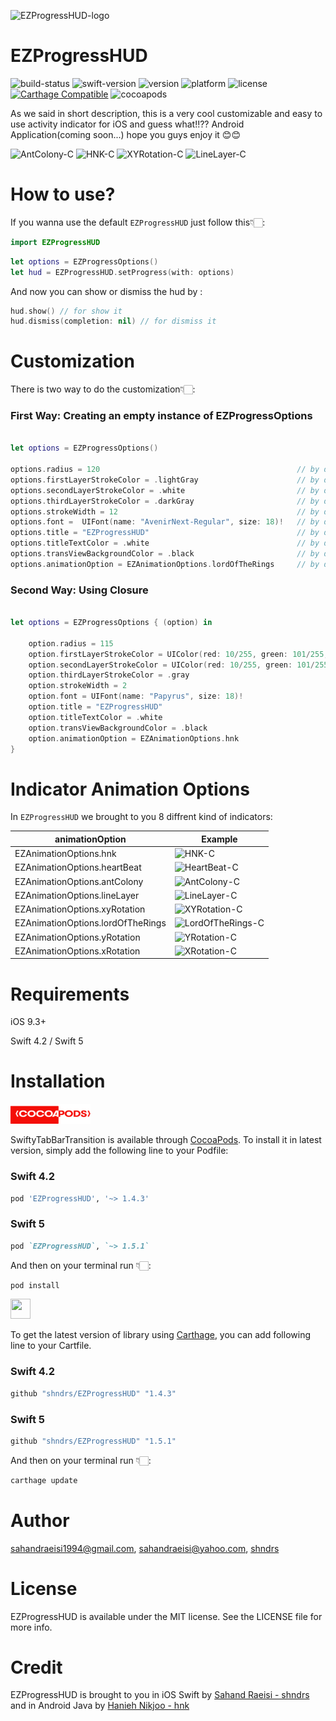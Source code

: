 ![EZProgressHUD-logo](https://user-images.githubusercontent.com/34839080/60944448-19d08680-a2fe-11e9-8381-9d73a56f69ae.png)

# EZProgressHUD

![build-status](https://travis-ci.org/shndrs/EZProgressHUD.svg?branch=master)
![swift-version](https://img.shields.io/badge/Swift-5-blueviolet.svg)
![version](https://img.shields.io/cocoapods/v/EZProgressHUD.svg)
![platform](https://img.shields.io/cocoapods/p/EZProgressHUD.svg)
![license](https://img.shields.io/cocoapods/l/EZProgressHUD.svg)
[![Carthage Compatible](https://img.shields.io/badge/Carthage-compatible-000000.svg?style=flat)](https://github.com/Carthage/Carthage)
![cocoapods](https://img.shields.io/badge/CocoaPods-compatible-000000.svg)

As we said in short description, this is a very cool customizable and easy to use activity indicator for iOS and guess what!!?? Android Application(coming soon...) hope you guys enjoy it 😊😊

![AntColony-C](https://user-images.githubusercontent.com/34839080/60947619-34a6f900-a306-11e9-84d3-88327e42ac80.gif)
![HNK-C](https://user-images.githubusercontent.com/34839080/60947609-32dd3580-a306-11e9-939d-0489651cbbed.gif)
![XYRotation-C](https://user-images.githubusercontent.com/34839080/60947617-340e6280-a306-11e9-98fe-931e7a6884e1.gif)
![LineLayer-C](https://user-images.githubusercontent.com/34839080/60947616-340e6280-a306-11e9-9400-bf032e2c7931.gif)

How to use?
=======
If you wanna use the default `EZProgressHUD` just follow this👇🏻:
```Swift
import EZProgressHUD
```
```Swift
let options = EZProgressOptions()
let hud = EZProgressHUD.setProgress(with: options)        
``` 
And now you can show or dismiss the hud by :

```Swift
hud.show() // for show it
hud.dismiss(completion: nil) // for dismiss it
```

Customization
=======

There is two way to do the customization👇🏻:

### First Way: Creating an empty instance of EZProgressOptions

```Swift

let options = EZProgressOptions()

options.radius = 120                                            // by default is 115
options.firstLayerStrokeColor = .lightGray                      // by default is UIColor(red: 220/255, green: 20/255, blue: 60/255, alpha: 1)
options.secondLayerStrokeColor = .white                         // by default is UIColor(red: 220/255, green: 20/255, blue: 60/255, alpha: 1), FYI it's always transparent ;)
options.thirdLayerStrokeColor = .darkGray                       // by default is .gray
options.strokeWidth = 12                                        // by default is 12.0
options.font =  UIFont(name: "AvenirNext-Regular", size: 18)!   // by default is Papyrus size 18
options.title = "EZProgressHUD"                                 // by default is "Please Wait..."
options.titleTextColor = .white                                 // by default is white
options.transViewBackgroundColor = .black                       // by default is black
options.animationOption = EZAnimationOptions.lordOfTheRings     // by default is EZAnimationOptions.heartBeat

```
### Second Way: Using Closure

```Swift

let options = EZProgressOptions { (option) in

    option.radius = 115                                                                               // by default is 115
    option.firstLayerStrokeColor = UIColor(red: 10/255, green: 101/255, blue: 171/255, alpha: 1.0)    // by default is UIColor(red: 220/255, green: 20/255, blue: 60/255, alpha: 1)
    option.secondLayerStrokeColor = UIColor(red: 10/255, green: 101/255, blue: 171/255, alpha: 1.0)   // by default is UIColor(red: 220/255, green: 20/255, blue: 60/255, alpha: 1), FYI it's always transparent ;)
    option.thirdLayerStrokeColor = .gray                                                              // by default is .gray
    option.strokeWidth = 2                                                                            // by default is 12.0
    option.font = UIFont(name: "Papyrus", size: 18)!                                                  // by default is Papyrus size 18
    option.title = "EZProgressHUD"                                                                    // by default is "Please Wait..."
    option.titleTextColor = .white                                                                    // by default is white
    option.transViewBackgroundColor = .black                                                          // by default is black
    option.animationOption = EZAnimationOptions.hnk                                                   // by default is EZAnimationOptions.heartBeat
}

```

Indicator Animation Options
=======

In `EZProgressHUD` we brought to you 8 diffrent kind of indicators:

| animationOption  | Example |
| ------------- | ------------- |
| EZAnimationOptions.hnk  | ![HNK-C](https://user-images.githubusercontent.com/34839080/60947609-32dd3580-a306-11e9-939d-0489651cbbed.gif) |
| EZAnimationOptions.heartBeat   | ![HeartBeat-C](https://user-images.githubusercontent.com/34839080/60947612-3375cc00-a306-11e9-9bb7-b36e6987c68d.gif) |
| EZAnimationOptions.antColony  | ![AntColony-C](https://user-images.githubusercontent.com/34839080/60947619-34a6f900-a306-11e9-84d3-88327e42ac80.gif) |
| EZAnimationOptions.lineLayer  | ![LineLayer-C](https://user-images.githubusercontent.com/34839080/60947616-340e6280-a306-11e9-9400-bf032e2c7931.gif) |
| EZAnimationOptions.xyRotation  | ![XYRotation-C](https://user-images.githubusercontent.com/34839080/60947617-340e6280-a306-11e9-98fe-931e7a6884e1.gif) |
| EZAnimationOptions.lordOfTheRings  | ![LordOfTheRings-C](https://user-images.githubusercontent.com/34839080/60947613-3375cc00-a306-11e9-9409-445e9972fdb2.gif) |
| EZAnimationOptions.yRotation  | ![YRotation-C](https://user-images.githubusercontent.com/34839080/60947614-340e6280-a306-11e9-908d-3a5cfdbc2b7f.gif) |
| EZAnimationOptions.xRotation  | ![XRotation-C](https://user-images.githubusercontent.com/34839080/60947618-34a6f900-a306-11e9-993b-5b7112f16a9f.gif) |

Requirements
=======

<p>iOS 9.3+</p>
<p>Swift 4.2 / Swift 5</p>

Installation
=======

 <img src="https://raw.githubusercontent.com/CocoaPods/shared_resources/master/img/CocoaPods-Logo-Highlight.png" width="128px" height="32px" />

SwiftyTabBarTransition is available through [CocoaPods](https://cocoapods.org/pods/EZProgressHUD). To install
it in latest version, simply add the following line to your Podfile:

### Swift 4.2

```ruby
pod 'EZProgressHUD', '~> 1.4.3'
```
### Swift 5

```ruby
pod `EZProgressHUD`, `~> 1.5.1`
```
And then on your terminal run 👇🏻:
```bash
pod install
```
<img src="https://raw.githubusercontent.com/Carthage/Carthage/master/Logo/PNG/colored.png" width="32px" height="32px" />


To get the latest version of library using [Carthage](https://github.com/Carthage/Carthage), you can add following line to your Cartfile.

### Swift 4.2

```bash
github "shndrs/EZProgressHUD" "1.4.3"
```
### Swift 5
```bash
github "shndrs/EZProgressHUD" "1.5.1"
```
And then on your terminal run 👇🏻:
```bash
carthage update
```
Author
=======
sahandraeisi1994@gmail.com, sahandraeisi@yahoo.com, [shndrs](https://linkedin.com/in/shndrs)

License
=======
EZProgressHUD is available under the MIT license. See the LICENSE file for more info.

Credit
=======
EZProgressHUD is brought to you in iOS Swift by [Sahand Raeisi - shndrs](https://github.com/shndrs) and in Android Java by [Hanieh Nikjoo - hnk](https://github.com/HaniehNikjoo)
